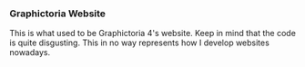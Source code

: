 ### Graphictoria Website
This is what used to be Graphictoria 4's website. Keep in mind that the code is quite disgusting. This in no way represents how I develop websites nowadays.
